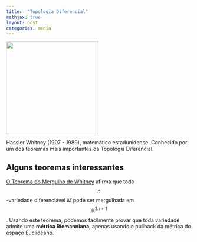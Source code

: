 ```yaml
---
title:  "Topologia Diferencial"
mathjax: true
layout: post
categories: media
---
```


<img src="https://github.com/SubGui/subgui.github.io/blob/master/images/whitney.jpg?raw=true" width="250" height="250">

Hassler Whitney (1907 - 1989), matemático estadunidense. Conhecido por um dos teoremas mais importantes da Topologia Diferencial.

## Alguns teoremas interessantes

[O Teorema do Mergulho de Whitney](https://en.wikipedia.org/wiki/Whitney_embedding_theorem) afirma que toda $$n$$-variedade diferenciável $M$ pode ser mergulhada em $$\mathbb{R}^{2n+1}$$. Usando este teorema, podemos facilmente provar que toda variedade admite uma **métrica Riemanniana**, apenas usando o pullback da métrica do espaço Euclideano.
